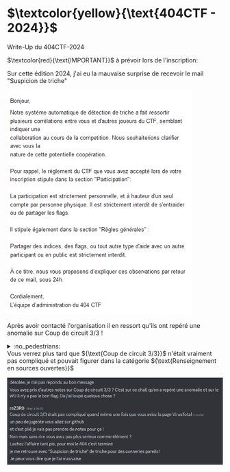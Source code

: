# $\textcolor{yellow}{\text{404CTF - 2024}}$
Write-Up du 404CTF-2024


$\textcolor{red}{\text{IMPORTANT}}$ à prévoir lors de l'inscription:

Sur cette édition 2024, j'ai eu la mauvaise surprise de recevoir le mail "Suspicion de triche"

![Mail](https://github.com/ReZ3R0/404CTF-2024/blob/main/Images/Mail.png?raw=true)

Après avoir contacté l'organisation il en ressort qu'ils ont repéré une anomalie sur Coup de circuit 3/3 !
<details><summary>:no_pedestrians:</summary>
Ou une personne jalouse parceque vous êtes devant elle sur Root-Me ? (on ne sais jamais !) :joy:
</details>
Vous verrez plus tard que ${\text{Coup de circuit 3/3}}$ n'était vraiment pas compliqué et pouvait figurer dans la catégorie ${\text{Renseignement en sources ouvertes}}$

![Discord](https://github.com/ReZ3R0/404CTF-2024/blob/main/Images/Discord.png?raw=true)



